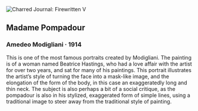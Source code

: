 <div class="artwork-of-the-day">
  <div class="container">
    <div class="img-wrapper">
      <img
        src="https://uploads1.wikiart.org/images/amedeo-modigliani/madame-pompadour-1915.jpg!Large.jpg"
        alt="Charred Journal: Firewritten V" />
    </div>
    <div class="artwork-detail">
      <div class="artwork-origin"> 
        <h2 class="artwork-name">Madame Pompadour</h2>
        <h3 class="artist">
          Amedeo Modigliani
                    ·  1914
        </h3>
      </div>
      <p class="description">
        <span class="artwork-description-text ng-binding" ng-bind-html="viewModel.ArtworkOfTheDay.Description | unsafe">This is one of the most famous portraits created by Modigliani. The painting is of a woman named Beatrice Hastings, who had a love affair with the artist for over two years, and sat for many of his paintings. This portrait illustrates the artist’s style of turning the face into a mask-like image, and the elongation of the form of the body, in this case an exaggeratedly long and thin neck. The subject is also perhaps a bit of a social critique, as the pompadour is also in his stylized, exaggerated form of simple lines, using a traditional image to steer away from the traditional style of painting. </span>
                        <div class="text-shadow-container" ng-show="showShadow" style=""></div>
      </p>
    </div>
  </div>

</div>
